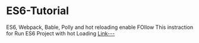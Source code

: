 # ES6-Tutorial
ES6, Webpack, Bable, Polly and hot reloading enable 
FOllow This instraction for Run ES6 Project with hot Loading [Link---](https://leexortechnology.blogspot.com/2017/07/es6-webpack-babel-how-to-setup-with-hot.html)
